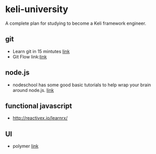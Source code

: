 # keli-university
A complete plan for studying to become a Keli framework engineer.


## git
- Learn git in 15 mintutes [link](https://try.github.io/levels/1/challenges/1)
- Git Flow link:[link](http://danielkummer.github.io/git-flow-cheatsheet/)

## node.js
- nodeschool has some good basic tutorials to help wrap your brain around node.js. [link](http://nodeschool.io "nodeschool.io")

## functional javascript
- http://reactivex.io/learnrx/
## UI
- polymer [link](https://www.polymer-project.org/1.0/)